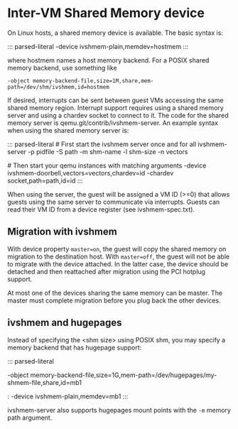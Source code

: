 # Inter-VM Shared Memory device

On Linux hosts, a shared memory device is available. The basic syntax
is:

::: parsed-literal
-device ivshmem-plain,memdev=hostmem
:::

where hostmem names a host memory backend. For a POSIX shared memory
backend, use something like

    -object memory-backend-file,size=1M,share,mem-path=/dev/shm/ivshmem,id=hostmem

If desired, interrupts can be sent between guest VMs accessing the same
shared memory region. Interrupt support requires using a shared memory
server and using a chardev socket to connect to it. The code for the
shared memory server is qemu.git/contrib/ivshmem-server. An example
syntax when using the shared memory server is:

::: parsed-literal
\# First start the ivshmem server once and for all ivshmem-server -p
pidfile -S path -m shm-name -l shm-size -n vectors

\# Then start your qemu instances with matching arguments -device
ivshmem-doorbell,vectors=vectors,chardev=id -chardev
socket,path=path,id=id
:::

When using the server, the guest will be assigned a VM ID (\>=0) that
allows guests using the same server to communicate via interrupts.
Guests can read their VM ID from a device register (see
ivshmem-spec.txt).

## Migration with ivshmem

With device property `master=on`, the guest will copy the shared memory
on migration to the destination host. With `master=off`, the guest will
not be able to migrate with the device attached. In the latter case, the
device should be detached and then reattached after migration using the
PCI hotplug support.

At most one of the devices sharing the same memory can be master. The
master must complete migration before you plug back the other devices.

## ivshmem and hugepages

Instead of specifying the \<shm size\> using POSIX shm, you may specify
a memory backend that has hugepage support:

::: parsed-literal

-object memory-backend-file,size=1G,mem-path=/dev/hugepages/my-shmem-file,share,id=mb1

:   -device ivshmem-plain,memdev=mb1
:::

ivshmem-server also supports hugepages mount points with the `-m` memory
path argument.
